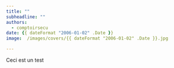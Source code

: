 ```yaml
---
title: ""
subheadline: ""
authors:
  - comptoirsecu
date: {{ dateFormat "2006-01-02" .Date }}
image:  /images/covers/{{ dateFormat "2006-01-02" .Date }}.jpg

---
```


Ceci est un test
